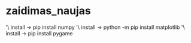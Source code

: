# zaidimas_naujas
'\ install -> pip install numpy
'\ install -> python -m pip install matplotlib
'\ install -> pip install pygame
